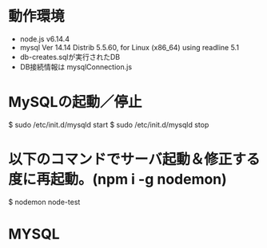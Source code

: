 # 動作環境

- node.js v6.14.4
- mysql Ver 14.14 Distrib 5.5.60, for Linux (x86_64) using readline 5.1
- db-creates.sqlが実行されたDB
- DB接続情報は mysqlConnection.js


# MySQLの起動／停止

$ sudo /etc/init.d/mysqld start 
$ sudo /etc/init.d/mysqld stop

# 以下のコマンドでサーバ起動＆修正する度に再起動。(npm i -g nodemon)

$ nodemon node-test


# MYSQL
